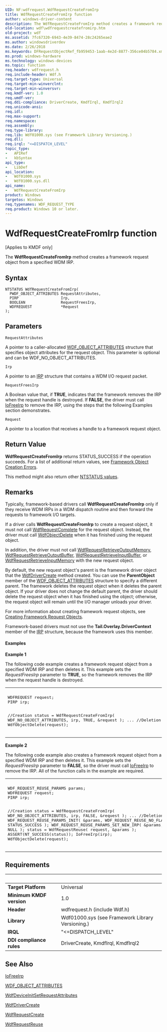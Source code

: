 ```yaml
---
UID: NF:wdfrequest.WdfRequestCreateFromIrp
title: WdfRequestCreateFromIrp function
author: windows-driver-content
description: The WdfRequestCreateFromIrp method creates a framework request object from a specified WDM IRP.
old-location: wdf\wdfrequestcreatefromirp.htm
old-project: wdf
ms.assetid: 7fc67320-6943-4e39-8474-28c24265eae2
ms.author: windowsdriverdev
ms.date: 2/26/2018
ms.keywords: DFRequestObjectRef_fb959453-1aab-4e2d-8877-356ce04b5784.xml, WdfRequestCreateFromIrp, WdfRequestCreateFromIrp method, kmdf.wdfrequestcreatefromirp, wdf.wdfrequestcreatefromirp, wdfrequest/WdfRequestCreateFromIrp
ms.prod: windows-hardware
ms.technology: windows-devices
ms.topic: function
req.header: wdfrequest.h
req.include-header: Wdf.h
req.target-type: Universal
req.target-min-winverclnt: 
req.target-min-winversvr: 
req.kmdf-ver: 1.0
req.umdf-ver: 
req.ddi-compliance: DriverCreate, KmdfIrql, KmdfIrql2
req.unicode-ansi: 
req.idl: 
req.max-support: 
req.namespace: 
req.assembly: 
req.type-library: 
req.lib: Wdf01000.sys (see Framework Library Versioning.)
req.dll: 
req.irql: "<=DISPATCH_LEVEL"
topic_type:
-	APIRef
-	kbSyntax
api_type:
-	LibDef
api_location:
-	Wdf01000.sys
-	Wdf01000.sys.dll
api_name:
-	WdfRequestCreateFromIrp
product: Windows
targetos: Windows
req.typenames: WDF_REQUEST_TYPE
req.product: Windows 10 or later.
---
```



# WdfRequestCreateFromIrp function
<p class="CCE_Message">[Applies to KMDF only]

The <b>WdfRequestCreateFromIrp</b> method creates a framework request object from a specified WDM IRP.

## Syntax

```
NTSTATUS WdfRequestCreateFromIrp(
  PWDF_OBJECT_ATTRIBUTES RequestAttributes,
  PIRP                   Irp,
  BOOLEAN                RequestFreesIrp,
  WDFREQUEST             *Request
);
```

## Parameters

`RequestAttributes`

A pointer to a caller-allocated <a href="https://msdn.microsoft.com/library/windows/hardware/ff552400">WDF_OBJECT_ATTRIBUTES</a> structure that specifies object attributes for the request object. This parameter is optional and can be WDF_NO_OBJECT_ATTRIBUTES.

`Irp`

A pointer to an <a href="https://msdn.microsoft.com/library/windows/hardware/ff550694">IRP</a> structure that contains a WDM I/O request packet.

`RequestFreesIrp`

A Boolean value that, if <b>TRUE</b>, indicates that the framework removes the IRP when the request handle is destroyed. If <b>FALSE</b>, the driver must call <a href="https://msdn.microsoft.com/library/windows/hardware/hh454223">IoFreeIrp</a> to remove the IRP, using the steps that the following Examples section demonstrates.

`Request`

A pointer to a location that receives a handle to a framework request object.


## Return Value

<b>WdfRequestCreateFromIrp</b>  returns STATUS_SUCCESS if the operation succeeds. For a list of additional return values, see <a href="https://msdn.microsoft.com/f5345c88-1c3a-4b32-9c93-c252713f7641">Framework Object Creation Errors</a>.

This method might also return other <a href="https://msdn.microsoft.com/library/windows/hardware/ff557697">NTSTATUS values</a>.

## Remarks

Typically, framework-based drivers call <b>WdfRequestCreateFromIrp</b> only if they receive WDM IRPs in a WDM dispatch routine and then forward the requests to framework I/O targets.

If a driver calls <b>WdfRequestCreateFromIrp</b> to create a request object, it must not call <a href="https://msdn.microsoft.com/library/windows/hardware/ff549945">WdfRequestComplete</a> for the request object. Instead, the driver must call <a href="https://msdn.microsoft.com/library/windows/hardware/ff548734">WdfObjectDelete</a> when it has finished using the request object.

In addition, the driver must not call <a href="https://msdn.microsoft.com/library/windows/hardware/ff550019">WdfRequestRetrieveOutputMemory</a>, <a href="https://msdn.microsoft.com/library/windows/hardware/ff550018">WdfRequestRetrieveOutputBuffer</a>, <a href="https://msdn.microsoft.com/library/windows/hardware/ff550014">WdfRequestRetrieveInputBuffer</a>, or <a href="https://msdn.microsoft.com/library/windows/hardware/ff550015">WdfRequestRetrieveInputMemory</a> with the new request object.

By default, the new request object's parent is the framework driver object that the <a href="https://msdn.microsoft.com/library/windows/hardware/ff547175">WdfDriverCreate</a> method created. You can use the <b>ParentObject</b> member of the <a href="https://msdn.microsoft.com/library/windows/hardware/ff552400">WDF_OBJECT_ATTRIBUTES</a> structure to specify a different parent. The framework deletes the request object when it deletes the parent object. If your driver does not change the default parent, the driver should delete the request object when it has finished using the object; otherwise, the request object will remain until the I/O manager unloads your driver. 

For more information about creating framework request objects, see <a href="https://msdn.microsoft.com/4bd668ec-14fb-4999-9535-a49712a26ba6">Creating Framework Request Objects</a>.

Framework-based drivers must not use the <b>Tail.Overlay.DriverContext</b> member of the <a href="https://msdn.microsoft.com/library/windows/hardware/ff550694">IRP</a> structure, because the framework uses this member.


#### Examples

<b>Example 1</b>

The following code example creates a framework request object from a specified WDM IRP and then deletes it. This example sets the <i>RequestFreesIrp</i> parameter to <b>TRUE</b>, so the framework removes the IRP when the request handle is destroyed.

<div class="code"><span codelanguage=""><table>
<tr>
<th></th>
</tr>
<tr>
<td>
<pre>WDFREQUEST request;
PIRP irp;

//Creation
status = WdfRequestCreateFromIrp(
                                 WDF_NO_OBJECT_ATTRIBUTES,
                                 irp,
                                 TRUE,
                                 &amp;request
                                 );
...
//Deletion
WdfObjectDelete(request);</pre>
</td>
</tr>
</table></span></div>
<b>Example 2</b>

The following code example also creates a framework request object from a specified WDM IRP and then deletes it. This example sets the <i>RequestFreesIrp</i> parameter to <b>FALSE</b>, so the driver must call <a href="https://msdn.microsoft.com/library/windows/hardware/hh454223">IoFreeIrp</a> to remove the IRP. All of the function calls in the example  are required.

<div class="code"><span codelanguage=""><table>
<tr>
<th></th>
</tr>
<tr>
<td>
<pre>WDF_REQUEST_REUSE_PARAMS params;
WDFREQUEST request;
PIRP irp;

//Creation
status = WdfRequestCreateFromIrp(
                                 WDF_NO_OBJECT_ATTRIBUTES,
                                 irp,
                                 FALSE,
                                 &amp;request
                                 );
...
//Deletion
WDF_REQUEST_REUSE_PARAMS_INIT(
                              &amp;params,
                              WDF_REQUEST_REUSE_NO_FLAGS,
                              STATUS_SUCCESS
                              );
WDF_REQUEST_REUSE_PARAMS_SET_NEW_IRP(
                                     &amp;params,
                                     NULL
                                     );
status = WdfRequestReuse(
                         request,
                         &amp;params
                         );
ASSERT(NT_SUCCESS(status));
IoFreeIrp(irp);
WdfObjectDelete(request);</pre>
</td>
</tr>
</table></span></div>

## Requirements
| &nbsp; | &nbsp; |
| ---- |:---- |
| **Target Platform** | Universal |
| **Minimum KMDF version** | 1.0 |
| **Header** | wdfrequest.h (include Wdf.h) |
| **Library** | Wdf01000.sys (see Framework Library Versioning.) |
| **IRQL** | "<=DISPATCH_LEVEL" |
| **DDI compliance rules** | DriverCreate, KmdfIrql, KmdfIrql2 |

## See Also

<a href="https://msdn.microsoft.com/library/windows/hardware/hh454223">IoFreeIrp</a>



<a href="https://msdn.microsoft.com/library/windows/hardware/ff552400">WDF_OBJECT_ATTRIBUTES</a>



<a href="https://msdn.microsoft.com/library/windows/hardware/ff546786">WdfDeviceInitSetRequestAttributes</a>



<a href="https://msdn.microsoft.com/library/windows/hardware/ff547175">WdfDriverCreate</a>



<a href="https://msdn.microsoft.com/library/windows/hardware/ff549951">WdfRequestCreate</a>



<a href="https://msdn.microsoft.com/library/windows/hardware/ff550026">WdfRequestReuse</a>